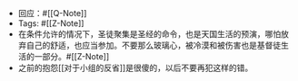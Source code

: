 - 回应：#[[Q-Note]] 
- Tags: #[[Z-Note]]
- 在条件允许的情况下，圣徒聚集是圣经的命令，也是天国生活的预演，哪怕放弃自己的舒适，也应当参加。不要那么玻璃心，被冷漠和被伤害也是基督徒生活的一部分。#[[Z-Note]]
- 之前的抱怨[[对于小组的反省]]是很傻的，以后不要再犯这样的错。
